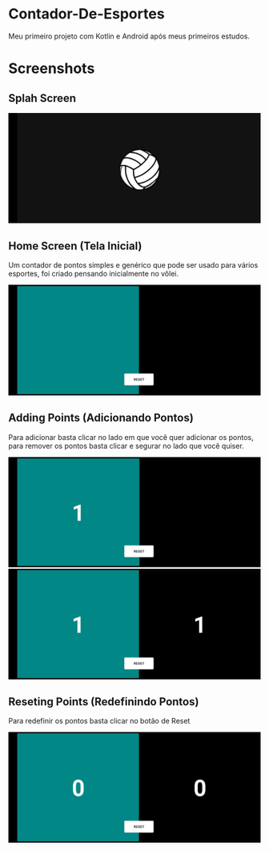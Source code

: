 # Contador-De-Esportes
Meu primeiro projeto com Kotlin e Android após meus primeiros estudos.

# Screenshots

## Splah Screen

<img src="https://github.com/DrKelvin/Contador-De-Esportes/blob/master/Splash_Screen.jpg" >

## Home Screen (Tela Inicial)

Um contador de pontos simples e genérico que pode ser usado para vários esportes, foi criado pensando inicialmente no vôlei.

<img src="https://github.com/DrKelvin/Contador-De-Esportes/blob/master/Home_Screen.jpg" >

## Adding Points (Adicionando Pontos)

Para adicionar basta clicar no lado em que você quer adicionar os pontos, para remover os pontos basta clicar e segurar no lado que você quiser.

<img src="https://github.com/DrKelvin/Contador-De-Esportes/blob/master/Home_Screen_1.jpg" >

<img src="https://github.com/DrKelvin/Contador-De-Esportes/blob/master/Home_Screen_2.jpg" >

## Reseting Points (Redefinindo Pontos)

Para redefinir os pontos basta clicar no botão de Reset

<img src="https://github.com/DrKelvin/Contador-De-Esportes/blob/master/Home_Screen_3.jpg" >
